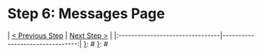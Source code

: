 [{]: <region> (header)
# Step 6: Messages Page
[}]: #
[{]: <region> (body)

[}]: #
[{]: <region> (footer)
[{]: <helper> (nav_step)
| [< Previous Step](step5.md) | [Next Step >](step7.md) |
|:--------------------------------|--------------------------------:|
[}]: #
[}]: #